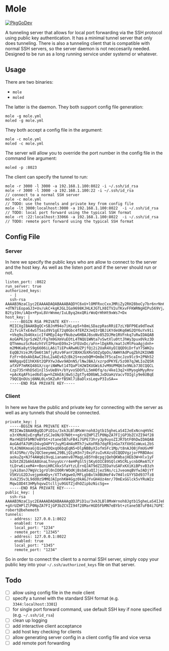 # Mole

[![PkgGoDev](https://pkg.go.dev/badge/github.com/penguinpowernz/mole)](https://pkg.go.dev/github.com/penguinpowernz/mole)

A tunneling server that allows for local port forwarding via the SSH
protocol using public key authentication. It has a minimal tunnel 
server that only does tunneling. There is also a tunneling client that
is compatible with normal SSH servers, so the server daemon is not
neccesarily needed.  Designed to be run as a long running service under
systemd or whatever.

## Usage

There are two binaries:

* `mole`
* `moled`

The latter is the daemon.  They both support config file generation:

    mole -g mole.yml
    moled -g mole.yml

They both accept a config file in the argument:

    mole -c mole.yml
    moled -c mole.yml

The server will allow you to override the port number in the config file
in the command line argument:

    moled -p :8023

The client can specify the tunnel to run:

    mole -r 3000 -l 3000 -a 192.168.1.100:8022 -i ~/.ssh/id_rsa
    mole -r 3000 -l 3000 -a 192.168.1.100:22 -i ~/.ssh/id_rsa              // connect to a normal SSH server
    mole -c mole.yml                                                       // TODO: use the tunnels and private key from config file
    mole -lt 3000:localhost:3000 -a 192.168.1.100:8022  -i ~/.ssh/id_rsa   // TODO: local port forward using the typical SSH format
    mole -rt :22:localhost:33066 -a 192.168.1.100:8022  -i ~/.ssh/id_rsa   // TODO: remote port forward using the typical SSH format

## Config File

### Server

In here we specify the public keys who are allow to connect to the server and
the host key.  As well as the listen port and if the server should run or not.

    listen_port: :8022
    run_server: true
    authorized_keys:
      - |
      ssh-rsa AAAAB3NzaC1yc2EAAAADAQABAAABAQDYC6xU+lOMFRxcCxxJMRiZy2RH28boCy7br6nrNn6TDXcPN972BVWkJMFBiBANSlZuzLcMxtk/PlYz56eejaCft77bRQTjGNiJDbda3ncoJB/umBQiJ  +dTN7iEopaGJ3+Uv/ukC+kgKJGLIGa9698KJHLKJGTLX0ITV2uTKxvFFKWRNgHIPu569Vj/XSsj/+9ww5c4ksal/OVIZ6WpcoIgjNGBr7cspmMJASGrTeDVGFbNiU2kULrqJLZl37t6SinKk4DlodrOjaSKsa/  B2ty19n/iAQx+PpxL8VrWnme/IuLByq2mxQRirWoQrHhHt9xWs7+Dx
    host_key: |
      -----BEGIN RSA PRIVATE KEY-----
      MIICXgIBAAKBgQC+SBJnM94o7iKLep5+h8mLSDazpRasRRiE7zLYBFP9Ea9dTewX
      ZifvikTxE4wST5aid9V1gE72q0Gbc4fERZXJeQ3rQBJiKYdeUKq6WG2QY6uYx91i
      +Vkq9uJb46kxicIf4MEpI4qrFNubzw6HBAJ8soNv85ZOJMe1RVFnkq7uRwIDAQAB
      AoGAP6JgrSzWZf/Fg7m9GXmVuEOtL4TNQU1WNta7vSwtXlu0ttJhWy3pux0Vkz3D
      QThmmuzScRo4zhtVtIP9anEO9x2+1FEUxDc/aFn+lDgkRk/matJcMtPoaAgjdnh+
      m2MHKa8ytS9g6606iLA6iTiEPvARwHUZPjfQj2i2UaR4XyECQQD9iDrfaY7SWH2u
      EqQBJVzeJM/Dm6t3AfjyRzv9FanY2BXHJbXRvSOZyQpOs/AWHYAdPuqZbh2KIUWB
      FzFr+8dxAkEAwCI6uL2aAEv6ZcBk2S+ezebQM+Om8e7F5caIncJzo9lc9+2PNh52
      WARgqxQI1hKX6t2QPXYwJdwv9ADnN5/lNwJBAJ/xzrpdPKYE/5zO07qJWLIoZQ5R
      afXVP7mRKQ48GX/cqriNWMwt14TQaPlH2WIKUGWi6JvM9UPMQ63x9NLb73ECQQCL
      Czp735rHhDSd1nIlSvUeBV+/bYyvoSDOfLL5mHOfq/o/4ke13q2+XMyogkMyyRnv
      +pAcKqAFhied6dlqw+hZAkEAj8wSjZgtTy4D0bWLJxDUaHzVacvTOIgly9e6UBqE
      79QCQnOUsj6NNL0Ln5KZuRrfB5Nl7iBaDlxsLegvP3IuSA==
      -----END RSA PRIVATE KEY-----

### Client

In here we have the public and private key for connecting with the server as well
as any tunnels that should be connected.

    private_key: |
      -----BEGIN RSA PRIVATE KEY-----
      MIICWwIBAAKBgQDJPiD1u/3xk3LBl8MxWrnoh8Jgtb15gheLaS4IJeExNcnqHVkC
      o3rXMoN1vErqMafzSCJeON/D7N0t++gXrUZHPlZlP0NpZA7FIjGP3bZCVZI94f28
      MarHGD5FbMN7eBYbt+ztane5B7uFB4i7GPE73hry3p9uyoZIJR7btF0hDwIDAQAB
      AoGAdfA7UMiD4vgO4PYYJuyM14H4oMTh7jwXoFRb7dqFR1nGo7XfXHSCoWuxL2bS
      YL4JN8KmoaGjQiem2DQxqO6bqEqN5+DlpNBByXIofmSFc1Mp/t8nAJO8jFmUGvMF
      8l4JSMo//OyJQCSeeymmL29BLjQ1yH3n7j0xzFzuIvK4zsECQQDVgzjorPRBDAoc
      aokuZq+NJf4AWq6i9vqLianamnv87MagLxB5YnBcpgjQehQKWbajHEb3W+Hlv1yF
      b2btZ82bAkEA8UnaLTnnyyUcrr4eHPgSl5j5KyEOIC89SQlcH5CRLycnbOReATLY
      tLDrw6ixeM4++BoniHRCXkxSfaYtzLErnQJAT9dZIZEDaYuSAFxKXiKiBPsvB3zh
      jykiOanJ7WgVc1grUl0nIO0RrWOdKjBsbA5uQIJjez5Ns/ciJveomqBVfwJADjYf
      V5KViG2DJvejpmkmDy+/XT7xKgweO/MFLgbBxlk0BUHeF4v7H4lcGYYSDd937fz8
      XxkZ35v3L9dd0zSMMQJAIpnhKW4Ggz0kAGJYvGH4Uz4mr/70mExGGlck5vYRuW2z
      Mqw1OD4t3HMyhqvwItcllju9GGTZjdhOZipbzNicSg==
      -----END RSA PRIVATE KEY-----
    public_key: |
      ssh-rsa AAAAB3NzaC1yc2EAAAADAQABAAAAgQDJPiD1u/3xk3LBl8MxWrnoh8Jgtb15gheLaS4IJeExNcnqHVkCo3rXMoN1vErqMafzSCJeON/D7N0t+  +gXrUZHPlZlP0NpZA7FIjGP3bZCVZI94f28MarHGD5FbMN7eBYbt+ztane5B7uFB4i7GPE73hry3p9uyoZIJR7btF0hDw== robert@behemoth
    tunnels:
      - address: 127.0.0.1:8022
        enabled: true
        local_port: "1234"
        remote_port: "12345"
      - address: 127.0.0.1:8022
        enabled: true
        local_port: "1345"
        remote_port: "1234"

So in order to connect the client to a normal SSH server, simply copy your public key
into your `~/.ssh/authorized_keys` file on that server.

## Todo

- [ ] allow using config file in the mole client
- [ ] specify a tunnel with the standard SSH format (e.g. `3344:localhost:3301`)
- [ ] for single port forward command, use default SSH key if none specified (e.g. `~/.ssh/id_rsa`)
- [ ] clean up logging
- [ ] add interactive client acceptance
- [ ] add host key checking for clients
- [ ] allow generating server config in a client config file and vice versa
- [ ] add remote port forwarding